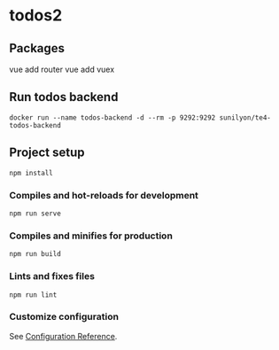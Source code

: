 # todos2

## Packages
vue add router
vue add vuex

## Run todos backend
```
docker run --name todos-backend -d --rm -p 9292:9292 sunilyon/te4-todos-backend
```

## Project setup
```
npm install
```

### Compiles and hot-reloads for development
```
npm run serve
```

### Compiles and minifies for production
```
npm run build
```

### Lints and fixes files
```
npm run lint
```

### Customize configuration
See [Configuration Reference](https://cli.vuejs.org/config/).

